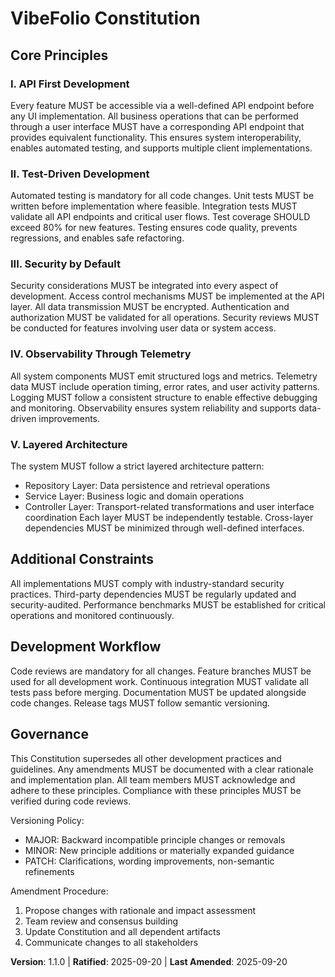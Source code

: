 <!-- 
Sync Impact Report:
- Version change: 1.0.0 → 1.1.0
- Modified principles: 
  * API First Development
  * Test-Driven Development (Enhanced)
  * Security by Default
  * Observability Through Telemetry
  * Layered Architecture
- Added sections: None
- Removed sections: None
- Templates requiring updates: 
  ✅ .specify/templates/plan-template.md (Constitution Check section)
  ✅ .specify/templates/spec-template.md (Requirement alignment)
  ✅ .specify/templates/tasks-template.md (Task categorization)
- Follow-up TODOs: None
-->

# VibeFolio Constitution

## Core Principles

### I. API First Development
Every feature MUST be accessible via a well-defined API endpoint before any UI implementation. All business operations that can be performed through a user interface MUST have a corresponding API endpoint that provides equivalent functionality. This ensures system interoperability, enables automated testing, and supports multiple client implementations.

### II. Test-Driven Development
Automated testing is mandatory for all code changes. Unit tests MUST be written before implementation where feasible. Integration tests MUST validate all API endpoints and critical user flows. Test coverage SHOULD exceed 80% for new features. Testing ensures code quality, prevents regressions, and enables safe refactoring.

### III. Security by Default
Security considerations MUST be integrated into every aspect of development. Access control mechanisms MUST be implemented at the API layer. All data transmission MUST be encrypted. Authentication and authorization MUST be validated for all operations. Security reviews MUST be conducted for features involving user data or system access.

### IV. Observability Through Telemetry
All system components MUST emit structured logs and metrics. Telemetry data MUST include operation timing, error rates, and user activity patterns. Logging MUST follow a consistent structure to enable effective debugging and monitoring. Observability ensures system reliability and supports data-driven improvements.

### V. Layered Architecture
The system MUST follow a strict layered architecture pattern:
- Repository Layer: Data persistence and retrieval operations
- Service Layer: Business logic and domain operations
- Controller Layer: Transport-related transformations and user interface coordination
Each layer MUST be independently testable. Cross-layer dependencies MUST be minimized through well-defined interfaces.

## Additional Constraints

All implementations MUST comply with industry-standard security practices. Third-party dependencies MUST be regularly updated and security-audited. Performance benchmarks MUST be established for critical operations and monitored continuously.

## Development Workflow

Code reviews are mandatory for all changes. Feature branches MUST be used for all development work. Continuous integration MUST validate all tests pass before merging. Documentation MUST be updated alongside code changes. Release tags MUST follow semantic versioning.

## Governance

This Constitution supersedes all other development practices and guidelines. Any amendments MUST be documented with a clear rationale and implementation plan. All team members MUST acknowledge and adhere to these principles. Compliance with these principles MUST be verified during code reviews.

Versioning Policy:
- MAJOR: Backward incompatible principle changes or removals
- MINOR: New principle additions or materially expanded guidance
- PATCH: Clarifications, wording improvements, non-semantic refinements

Amendment Procedure:
1. Propose changes with rationale and impact assessment
2. Team review and consensus building
3. Update Constitution and all dependent artifacts
4. Communicate changes to all stakeholders

**Version**: 1.1.0 | **Ratified**: 2025-09-20 | **Last Amended**: 2025-09-20